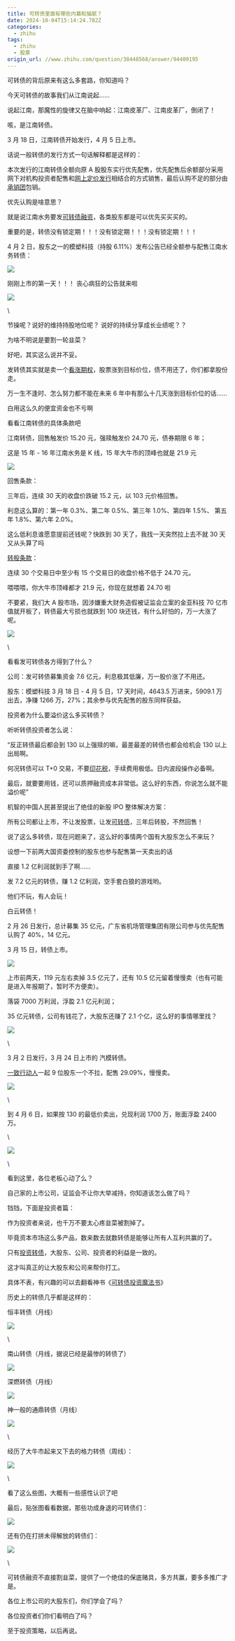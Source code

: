 ```yaml
---
title: 可转债里面有哪些内幕和猫腻？
date: 2024-10-04T15:14:24.782Z
categories:
  - zhihu
tags:
  - zhihu
  - 股票
origin_url: //www.zhihu.com/question/38448568/answer/94409195
---
```

可转债的背后原来有这么多套路，你知道吗？

今天可转债的故事我们从江南说起……

说起江南，那魔性的旋律又在脑中响起：江南皮革厂、江南皮革厂，倒闭了！

咳，是江南转债。

3 月 18 日，江南转债开始发行，4 月 5 日上市。

话说一般转债的发行方式一句话解释都是这样的：

本次发行的江南转债全额向原 A 股股东实行优先配售，优先配售后余额部分采用网下对机构投资者配售和[网上定价发行](https://zhida.zhihu.com/search?content_id=33205049\&content_type=Answer\&match_order=1\&q=%E7%BD%91%E4%B8%8A%E5%AE%9A%E4%BB%B7%E5%8F%91%E8%A1%8C\&zd_token=eyJhbGciOiJIUzI1NiIsInR5cCI6IkpXVCJ9.eyJpc3MiOiJ6aGlkYV9zZXJ2ZXIiLCJleHAiOjE3MjgyMjc2NTMsInEiOiLnvZHkuIrlrprku7flj5HooYwiLCJ6aGlkYV9zb3VyY2UiOiJlbnRpdHkiLCJjb250ZW50X2lkIjozMzIwNTA0OSwiY29udGVudF90eXBlIjoiQW5zd2VyIiwibWF0Y2hfb3JkZXIiOjEsInpkX3Rva2VuIjpudWxsfQ.cGzCi2YgYOM3kYE1a8ZUtWc8xI7A-TDPxA1BA2yUgI4\&zhida_source=entity)相结合的方式销售，最后认购不足的部分由[承销团](https://zhida.zhihu.com/search?content_id=33205049\&content_type=Answer\&match_order=1\&q=%E6%89%BF%E9%94%80%E5%9B%A2\&zd_token=eyJhbGciOiJIUzI1NiIsInR5cCI6IkpXVCJ9.eyJpc3MiOiJ6aGlkYV9zZXJ2ZXIiLCJleHAiOjE3MjgyMjc2NTMsInEiOiLmib_plIDlm6IiLCJ6aGlkYV9zb3VyY2UiOiJlbnRpdHkiLCJjb250ZW50X2lkIjozMzIwNTA0OSwiY29udGVudF90eXBlIjoiQW5zd2VyIiwibWF0Y2hfb3JkZXIiOjEsInpkX3Rva2VuIjpudWxsfQ.Y5xhZinE7JW8LmVjU-j_2DPYTkzmfS49GdmGdB2kJSY\&zhida_source=entity)包销。

优先认购是啥意思？

就是说江南水务要发[可转债融资](https://zhida.zhihu.com/search?content_id=33205049\&content_type=Answer\&match_order=1\&q=%E5%8F%AF%E8%BD%AC%E5%80%BA%E8%9E%8D%E8%B5%84\&zd_token=eyJhbGciOiJIUzI1NiIsInR5cCI6IkpXVCJ9.eyJpc3MiOiJ6aGlkYV9zZXJ2ZXIiLCJleHAiOjE3MjgyMjc2NTMsInEiOiLlj6_ovazlgLrono3otYQiLCJ6aGlkYV9zb3VyY2UiOiJlbnRpdHkiLCJjb250ZW50X2lkIjozMzIwNTA0OSwiY29udGVudF90eXBlIjoiQW5zd2VyIiwibWF0Y2hfb3JkZXIiOjEsInpkX3Rva2VuIjpudWxsfQ.XC2_j-HphDdQXa0QpslH1BwIb_p_Jg4GQ1W3YrqQ-DY\&zhida_source=entity)，各类股东都是可以优先买买买的。

重要的是，转债没有锁定期！！！没有锁定期！！！没有锁定期！！！

4 月 2 日，股东之一的模塑科技（持股 6.11%）发布公告已经全额参与配售江南水务转债：

![](https://pic1.zhimg.com/50/59b2c94fa89d5b1b0a2f1f47050aea40_720w.jpg?source=2c26e567)

刚刚上市的第一天！！！ 丧心病狂的公告就来啦

![](https://picx.zhimg.com/50/50e12e280bb18e94dcd8582d7ce2ff9d_720w.jpg?source=2c26e567)

\


节操呢？说好的维持持股地位呢？ 说好的持续分享成长业绩呢？？

为啥不明说是要割一轮韭菜？

好吧，其实这么说并不妥。

发转债其实就是卖一个[看涨期权](https://zhida.zhihu.com/search?content_id=33205049\&content_type=Answer\&match_order=1\&q=%E7%9C%8B%E6%B6%A8%E6%9C%9F%E6%9D%83\&zd_token=eyJhbGciOiJIUzI1NiIsInR5cCI6IkpXVCJ9.eyJpc3MiOiJ6aGlkYV9zZXJ2ZXIiLCJleHAiOjE3MjgyMjc2NTMsInEiOiLnnIvmtqjmnJ_mnYMiLCJ6aGlkYV9zb3VyY2UiOiJlbnRpdHkiLCJjb250ZW50X2lkIjozMzIwNTA0OSwiY29udGVudF90eXBlIjoiQW5zd2VyIiwibWF0Y2hfb3JkZXIiOjEsInpkX3Rva2VuIjpudWxsfQ.3VNIQIujC6wfYdL2ZqTawFnOPnoX-GQuub911KCOIRQ\&zhida_source=entity)，股票涨到目标价位，债不用还了，你们都拿股份走。

万一生不逢时、怎么努力都不能在未来 6 年中有那么十几天涨到目标价位的话……

白用这么久的便宜资金也不亏啊

看看江南转债的具体条款吧

江南转债，回售触发价 15.20 元，强赎触发价 24.70 元，债券期限 6 年；

这是 15 年 - 16 年江南水务是 K 线，15 年大牛市的顶峰也就是 21.9 元

![](https://picx.zhimg.com/50/dab75e444e827ac6dbba220e03cee270_720w.jpg?source=2c26e567)

回售条款：

三年后，连续 30 天的收盘价跌破 15.2 元，以 103 元价格回售。

利息这么算的：第一年 0.3%、第二年 0.5%、第三年 1.0%、第四年 1.5%、 第五年 1.8%、第六年 2.0%。

这么低利息谁愿意提前还钱呢？快跌到 30 天了，我找一天突然拉上去不就 30 天又从头算了吗

[转股条款](https://zhida.zhihu.com/search?content_id=33205049\&content_type=Answer\&match_order=1\&q=%E8%BD%AC%E8%82%A1%E6%9D%A1%E6%AC%BE\&zd_token=eyJhbGciOiJIUzI1NiIsInR5cCI6IkpXVCJ9.eyJpc3MiOiJ6aGlkYV9zZXJ2ZXIiLCJleHAiOjE3MjgyMjc2NTMsInEiOiLovazogqHmnaHmrL4iLCJ6aGlkYV9zb3VyY2UiOiJlbnRpdHkiLCJjb250ZW50X2lkIjozMzIwNTA0OSwiY29udGVudF90eXBlIjoiQW5zd2VyIiwibWF0Y2hfb3JkZXIiOjEsInpkX3Rva2VuIjpudWxsfQ.inSGI3J5NwMjYW8DUMMBP0dsSlNE0zmVY4CfiX2IwVQ\&zhida_source=entity)：

连续 30 个交易日中至少有 15 个交易日的收盘价格不低于 24.70 元。

喂喂喂，你大牛市顶峰都才 21.9 元，你现在就想着 24.70 啦

不要紧，我们大 A 股市场，因涉嫌重大财务造假被证监会立案的金亚科技 70 亿市值就开板了，转债最大亏损也就跌到 100 块还钱，有什么好怕的，万一大涨了呢。

![](https://pic1.zhimg.com/50/ede579bce2c08fb87f91218c9ea96c4c_720w.jpg?source=2c26e567)

\


看看发可转债各方得到了什么？

公司：发可转债募集资金 7.6 亿元，利息极其低廉，万一股价涨了不用还。

股东：模塑科技 3 月 18 日 - 4 月 5 日，17 天时间，4643.5 万进来，5909.1 万出去，净赚 1266 万，27%；其余参与优先配售的股东同样获益。

投资者为什么要溢价这么多买转债？

听听转债投资者怎么说：

“反正转债最后都会到 130 以上强赎的嘛，最差最差的转债也都会给机会 130 以上出局啊。

何况转债可以 T+0 交易，不要[印花税](https://zhida.zhihu.com/search?content_id=33205049\&content_type=Answer\&match_order=1\&q=%E5%8D%B0%E8%8A%B1%E7%A8%8E\&zd_token=eyJhbGciOiJIUzI1NiIsInR5cCI6IkpXVCJ9.eyJpc3MiOiJ6aGlkYV9zZXJ2ZXIiLCJleHAiOjE3MjgyMjc2NTMsInEiOiLljbDoirHnqI4iLCJ6aGlkYV9zb3VyY2UiOiJlbnRpdHkiLCJjb250ZW50X2lkIjozMzIwNTA0OSwiY29udGVudF90eXBlIjoiQW5zd2VyIiwibWF0Y2hfb3JkZXIiOjEsInpkX3Rva2VuIjpudWxsfQ.S6K40QgZuxX12kEJvyZtWqan9Qpu2t4B8853X2Bs_J0\&zhida_source=entity)，手续费用极低。日内波段操作必备啊。

最后，就要要用钱，还可以质押融资成本非常低。这么好的东西，你说怎么就不能溢价呢”

机智的中国人民甚至提出了绝佳的新股 IPO 整体解决方案：

所有公司都让上市，不让发股票，让发[可转债](https://zhida.zhihu.com/search?content_id=33205049\&content_type=Answer\&match_order=6\&q=%E5%8F%AF%E8%BD%AC%E5%80%BA\&zd_token=eyJhbGciOiJIUzI1NiIsInR5cCI6IkpXVCJ9.eyJpc3MiOiJ6aGlkYV9zZXJ2ZXIiLCJleHAiOjE3MjgyMjc2NTMsInEiOiLlj6_ovazlgLoiLCJ6aGlkYV9zb3VyY2UiOiJlbnRpdHkiLCJjb250ZW50X2lkIjozMzIwNTA0OSwiY29udGVudF90eXBlIjoiQW5zd2VyIiwibWF0Y2hfb3JkZXIiOjYsInpkX3Rva2VuIjpudWxsfQ.gjXaif5KC8kPLwF3U6ePxjLCrZd8K-OXzqdZ7dYDH7I\&zhida_source=entity)，三年后转股，不然回售！

说了这么多转债，现在问题来了，这么好的事情两个国有大股东怎么不来玩？

设想一下前两大国资委控制的股东也参与配售第一天卖出的话

直接 1.2 亿利润就到手了啊……

发 7.2 亿元的转债，赚 1.2 亿利润，空手套白狼的游戏哟。

他们不玩，有人会玩！

白云转债！

2 月 26 日发行，总计募集 35 亿元，广东省机场管理集团有限公司参与优先配售认购了 40%，14 亿元。

3 月 15 日，转债上市。

![](https://picx.zhimg.com/50/09d982e09975c0acdfa560f3eaf0036e_720w.jpg?source=2c26e567)

上市前两天，119 元左右卖掉 3.5 亿元了，还有 10.5 亿元留着慢慢卖（也有可能是进入年报期了，暂时不方便卖）。

落袋 7000 万利润，浮盈 2.1 亿元利润；

35 亿元转债，公司有钱花了，大股东还赚了 2.1 个亿，这么好的事情哪里找？

![](https://pic1.zhimg.com/50/a06a0c763d874158450b8c825faa1619_720w.jpg?source=2c26e567)

\


3 月 2 日发行，3 月 24 日上市的 汽模转债。

[一致行动人](https://zhida.zhihu.com/search?content_id=33205049\&content_type=Answer\&match_order=1\&q=%E4%B8%80%E8%87%B4%E8%A1%8C%E5%8A%A8%E4%BA%BA\&zd_token=eyJhbGciOiJIUzI1NiIsInR5cCI6IkpXVCJ9.eyJpc3MiOiJ6aGlkYV9zZXJ2ZXIiLCJleHAiOjE3MjgyMjc2NTMsInEiOiLkuIDoh7TooYzliqjkuroiLCJ6aGlkYV9zb3VyY2UiOiJlbnRpdHkiLCJjb250ZW50X2lkIjozMzIwNTA0OSwiY29udGVudF90eXBlIjoiQW5zd2VyIiwibWF0Y2hfb3JkZXIiOjEsInpkX3Rva2VuIjpudWxsfQ.QIiXOjmd00QPAQSvzrYjw7CR6RYFp3wEKeyB_S1i4Lg\&zhida_source=entity)一起 9 位股东一个不拉，配售 29.09%，慢慢卖。

![](https://picx.zhimg.com/50/47737b8cc368f4a6af94206c5479f83a_720w.jpg?source=2c26e567)

\


到 4 月 6 日，如果按 130 的最低价卖出，兑现利润 1700 万，账面浮盈 2400 万。

\


![](https://picx.zhimg.com/50/94e9cb01a4cf916ba64b8c585811c1dc_720w.jpg?source=2c26e567)

\


看到这里，各位老板心动了么？

自己家的上市公司，证监会不让你大举减持，你知道该怎么做了吗？

铛铛，下面是投资者篇：

作为投资者来说，也千万不要太心疼韭菜被割掉了。

毕竟资本市场这么多产品，数来数去就数转债是能够让所有人互利共赢的了。

只有[投资转债](https://zhida.zhihu.com/search?content_id=33205049\&content_type=Answer\&match_order=1\&q=%E6%8A%95%E8%B5%84%E8%BD%AC%E5%80%BA\&zd_token=eyJhbGciOiJIUzI1NiIsInR5cCI6IkpXVCJ9.eyJpc3MiOiJ6aGlkYV9zZXJ2ZXIiLCJleHAiOjE3MjgyMjc2NTMsInEiOiLmipXotYTovazlgLoiLCJ6aGlkYV9zb3VyY2UiOiJlbnRpdHkiLCJjb250ZW50X2lkIjozMzIwNTA0OSwiY29udGVudF90eXBlIjoiQW5zd2VyIiwibWF0Y2hfb3JkZXIiOjEsInpkX3Rva2VuIjpudWxsfQ.synP3pDFdIpctgSAjdWfse369mnd7x4l_f7I4daY200\&zhida_source=entity)，大股东、公司、投资者的利益是一致的。

这才叫真正的让大股东和公司来帮你打工。

具体不表，有兴趣的可以去翻看神书《[可转债投资魔法书](https://zhida.zhihu.com/search?content_id=33205049\&content_type=Answer\&match_order=1\&q=%E5%8F%AF%E8%BD%AC%E5%80%BA%E6%8A%95%E8%B5%84%E9%AD%94%E6%B3%95%E4%B9%A6\&zd_token=eyJhbGciOiJIUzI1NiIsInR5cCI6IkpXVCJ9.eyJpc3MiOiJ6aGlkYV9zZXJ2ZXIiLCJleHAiOjE3MjgyMjc2NTMsInEiOiLlj6_ovazlgLrmipXotYTprZTms5XkuaYiLCJ6aGlkYV9zb3VyY2UiOiJlbnRpdHkiLCJjb250ZW50X2lkIjozMzIwNTA0OSwiY29udGVudF90eXBlIjoiQW5zd2VyIiwibWF0Y2hfb3JkZXIiOjEsInpkX3Rva2VuIjpudWxsfQ.Ih_1FpiEkxJYdHmdaS7O6cHgUaP8k8WtsFKpKjKOmGc\&zhida_source=entity)》

历史上的转债几乎都是这样的：

恒丰转债（月线）

![](https://pic1.zhimg.com/50/23f38985414047d558f34159305c0ca3_720w.jpg?source=2c26e567)

\


南山转债（月线，据说已经是最惨的转债了）

![](https://pic1.zhimg.com/50/67b32574b223f30f387083b711b601cb_720w.jpg?source=2c26e567)

深燃转债（月线）

![](https://pic1.zhimg.com/50/19fa000b2bb1be8f969932397fc397be_720w.jpg?source=2c26e567)

神一般的通鼎转债（月线）

![](https://picx.zhimg.com/50/27a40de5ab47e7963febf770449419c0_720w.jpg?source=2c26e567)

\


经历了大牛市起来又下去的格力转债（周线）：

![](https://picx.zhimg.com/50/fa318fe13d279d449e54ccb2f764d839_720w.jpg?source=2c26e567)

\


看了这么些图，大概有一些感性认识了吧

最后，贴张图看看数据，那些功成身退的可转债们：

![](https://picx.zhimg.com/50/0f58faebc860c56b16549aaa444566a2_720w.jpg?source=2c26e567)

还有仍在打拼未得解放的转债们：

![](https://pic1.zhimg.com/50/4268c1d77d6e3190739716c7cacb4b76_720w.jpg?source=2c26e567)

\


可转债融资不直接割韭菜，提供了一个绝佳的保底赌具，多方共赢，要多多推广才是。

各位上市公司的大股东们，你们学会了吗？

各位投资者们你们看明白了吗？

至于投资策略，以后再说。
